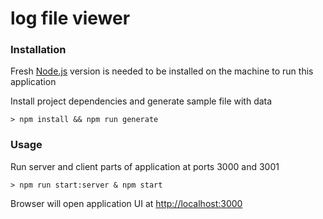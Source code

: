 # log file viewer

### Installation
Fresh [Node.js](https://nodejs.org/en/download/) version is needed to be installed on the machine to run this application

Install project dependencies and generate sample file with data
```console
> npm install && npm run generate
```

### Usage
Run server and client parts of application at ports 3000 and 3001
```console
> npm run start:server & npm start
```

Browser will open application UI at [http://localhost:3000](http://localhost:3000)

